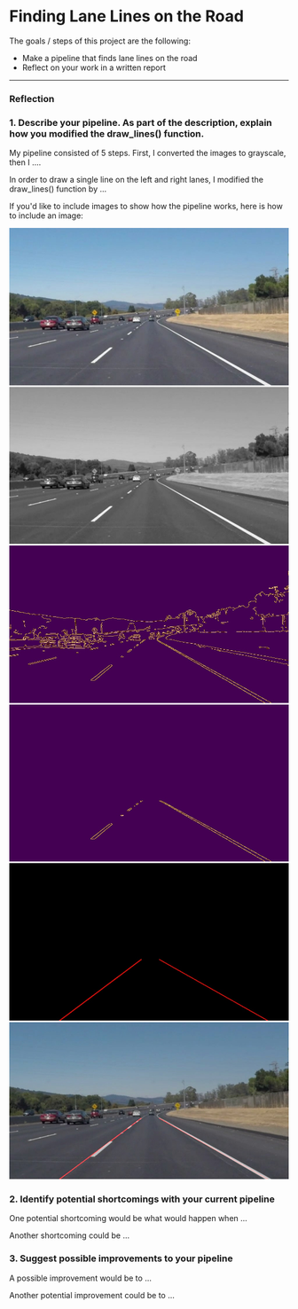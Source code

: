# **Finding Lane Lines on the Road** 


The goals / steps of this project are the following:
* Make a pipeline that finds lane lines on the road
* Reflect on your work in a written report


[//]: # (Image References)

[image0]: ./test_images_output/solidWhiteCurve_step0_orig.jpg "Original"
[image1]: ./test_images_output/solidWhiteCurve_step1_gray.jpg "Grayscale"
[image2]: ./test_images_output/solidWhiteCurve_step2_cann.jpg "Canny"
[image3]: ./test_images_output/solidWhiteCurve_step3_intrst.jpg "ROI"
[image4]: ./test_images_output/solidWhiteCurve_step4_hough.jpg "Hough"
[image5]: ./test_images_output/solidWhiteCurve_step5_weight.jpg "Overlapped"

---

### Reflection

### 1. Describe your pipeline. As part of the description, explain how you modified the draw_lines() function.

My pipeline consisted of 5 steps. First, I converted the images to grayscale, then I .... 

In order to draw a single line on the left and right lanes, I modified the draw_lines() function by ...

If you'd like to include images to show how the pipeline works, here is how to include an image: 

![alt text][image0]
![alt text][image1]
![alt text][image2]
![alt text][image3]
![alt text][image4]
![alt text][image5]


### 2. Identify potential shortcomings with your current pipeline


One potential shortcoming would be what would happen when ... 

Another shortcoming could be ...


### 3. Suggest possible improvements to your pipeline

A possible improvement would be to ...

Another potential improvement could be to ...

